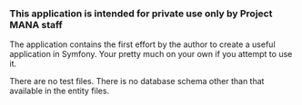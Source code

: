 ### This application is intended for private use only by Project MANA staff

The application contains the first effort by the author to create a useful
application in Symfony.  Your pretty much on your own if you attempt to use it.

There are no test files.
There is no database schema other than that available in the entity files.

